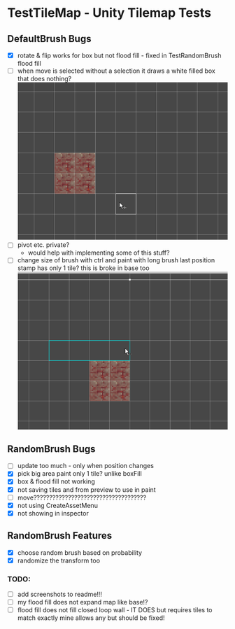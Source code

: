 # TestTileMap - Unity Tilemap Tests

## DefaultBrush Bugs

- [x] rotate & flip works for box but not flood fill - fixed in TestRandomBrush flood fill
- [ ] when move is selected without a selection it draws a white filled box that does nothing?
  ![move](move.gif)
- [ ] pivot etc. private?
  - would help with implementing some of this stuff?
- [ ] change size of brush with ctrl and paint with long brush last position stamp has only 1 tile? this is broke in base too
  ![paint](paint.gif)

## RandomBrush Bugs

- [ ] update too much - only when position changes
- [x] pick big area paint only 1 tile? unlike boxFill
- [x] box & flood fill not working
- [x] not saving tiles and from preview to use in paint
- [ ] move????????????????????????????????????
- [x] not using CreateAssetMenu
- [x] not showing in inspector

## RandomBrush Features

- [x] choose random brush based on probability
- [x] randomize the transform too

### TODO:

- [ ] add screenshots to readme!!!
- [ ] my flood fill does not expand map like base!?
- [ ] flood fill does not fill closed loop wall - IT DOES but requires tiles to match exactly mine allows any but should be fixed!
